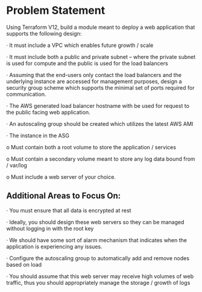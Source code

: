 # Problem Statement
Using Terraform V12, build a module meant to deploy a web application that supports the following design:

·       It must include a VPC which enables future growth / scale

·       It must include both a public and private subnet – where the private subnet is used for compute and the public is used for the load balancers

·       Assuming that the end-users only contact the load balancers and the underlying instance are accessed for management purposes, design a security group scheme which supports the minimal set of ports required for communication.

·       The AWS generated load balancer hostname with be used for request to the public facing web application.

·       An autoscaling group should be created which utilizes the latest AWS AMI

·       The instance in the ASG

o   Must contain both a root volume to store the application / services

o   Must contain a secondary volume meant to store any log data bound from / var/log

o   Must include a web server of your choice.

## Additional Areas to Focus On:

·       You must ensure that all data is encrypted at rest

·       Ideally, you should design these web servers so they can be managed without logging in with the root key

·       We should have some sort of alarm mechanism that indicates when the application is experiencing any issues.

·       Configure the autoscaling group to automatically add and remove nodes based on load

·       You should assume that this web server may receive high volumes of web traffic, thus you should appropriately manage the storage / growth of logs